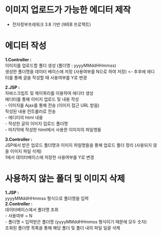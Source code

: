 # 이미지 업로드가 가능한 에디터 제작

- 전자정부프레워크 3.8 기반 (WEB 프로젝트)
 
# 에디터 작성
**1.Controller	:**	  
이미지를 업로드할 폴더 생성 (폴더명 : yyyyMMddHHmmss)  
					생성한 폴더명을 데이터 베이스에 저장 (사용여부를 N으로 하여 저장)	<-	추후에 에디터를 통해 글을 작성할 때 사용여부를 Y로 변경
					
					
**2.JSP			:**  
자바스크립트 및 제이쿼리를 이용하여 에디터 생성  
					에디터를 통해 이미지 업로드 및 내용 작성  
						- 이미지를 Ajax를 통해 전송 (이미지 접근 URL 받음)  
					작성된 내용 컨트롤러로 전송  
						- 에디터의 html 내용  
						- 작성한 글의 이미지 업로드 폴더명  
						- 마지막에 작성한 html에서 사용한 이미지의 파일명들  
						
						
**3.Controller	:**	  
JSP에서 받은 업로드 폴더명과 이미지 파일명들을 통해 업로드 폴더 정리 (사용되지 않을 이미지 파일 삭제)  
					1에서 데이터베이스에 저장한 사용여부를 Y로 변경  

# 사용하지 않는 폴더 및 이미지 삭제  
**1.JSP			:**  	
yyyyMMddHHmmss 형식으로 폴더명을 입력  
**2.Controller	:**	  
데이터베이스에서 폴더명 조회  
						- 사용여부 = N  
						- 폴더명 < 입력받은 폴더명 (yyyyMMddHHmmss 형식이기 때문에 모두 숫자)  
					조회된 폴더명 목록을 통해 해당 폴더 및 폴더 내의 파일 일괄 삭제  
